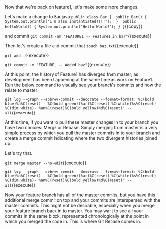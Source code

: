 Now that we're back on feature1, let's make some more changes.  

Let's make a change to Bar.java
`
public class Bar { 
    public Bar() { 
        System.out.println("I'm also instantiated!!!!"); 
    } 
    public helloWorld() {
        System.out.println("Hello World!");
    }
}
`{{copy}}

and commit
`git commit -am "FEATURE1 -- Feature1 in bar"`{{execute}}

Then let's create a file and commit that
`touch baz.txt`{{execute}}

`git add .`{{execute}}

`git commit -m "FEATURE1 -- Added baz"`{{execute}}

At this point, the history of Feature1 has diverged from master, as development has been happening at the same time as work on Feature1.  Run the below command to visually see your branch's commits and how the relate to master

`git log --graph --abbrev-commit --decorate --format=format:'%C(bold blue)%h%C(reset) - %C(bold green)(%ar)%C(reset) %C(white)%s%C(reset) %C(dim white)- %an%C(reset)%C(bold yellow)%d%C(reset)' --all`{{execute}}

At this time, if you want to pull these master changes in to your branch you have two choices: Merge or Rebase.  Simply merging from master is a very simple process by which you pull the master commits in to your branch and create a merge commit indicating where the two divergent histories joined up.  

Let's try that.

`git merge master --no-edit`{{execute}}

`git log --graph --abbrev-commit --decorate --format=format:'%C(bold blue)%h%C(reset) - %C(bold green)(%ar)%C(reset) %C(white)%s%C(reset) %C(dim white)- %an%C(reset)%C(bold yellow)%d%C(reset)' --all`{{execute}}

Now your feature branch has all of the master commits, but you have this additional merge commit on top and your commits are interspersed with the  master commits.  This might not be desirable, especially when you merge your feature branch back in to master.  You may want to see all your commits in the same block, represented chronologically at the point in which you merged the code in.  This is where Git Rebase comes in.